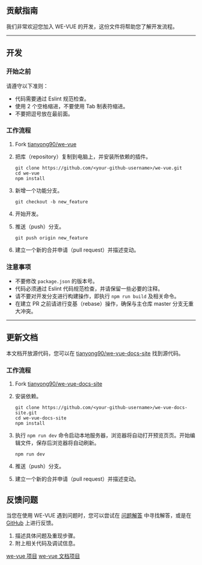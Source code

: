 贡献指南
---

我们非常欢迎您加入 WE-VUE 的开发，这份文件将帮助您了解开发流程。

---
## 开发
### 开始之前

请遵守以下准则：

- 代码需要通过 Eslint 规范检查。
- 使用 2 个空格缩进，不要使用 Tab 制表符缩进。
- 不要把逗号放在最前面。

### 工作流程

1. Fork [tianyong90/we-vue](https://github.com/tianyong90/we-vue)
2. 把库（repository）复制到电脑上，并安装所依赖的插件。

    ```shell
    git clone https://github.com/<your-github-username>/we-vue.git
    cd we-vue
    npm install
    ```

3. 新增一个功能分支。

    ```shell
    git checkout -b new_feature
    ```

4. 开始开发。
5. 推送（push）分支。

    ```shell
    git push origin new_feature
    ```

6. 建立一个新的合并申请（pull request）并描述变动。

### 注意事项

- 不要修改 `package.json` 的版本号。
- 代码必须通过 Eslint 代码规范检查，并请保留一些必要的注释。
- 请不要对开发分支进行构建操作，即执行 `npm run build` 及相关命令。
- 在建立 PR 之前请进行变基（rebase）操作，确保与主仓库 master 分支无重大冲突。

---
## 更新文档

本文档开放源代码，您可以在 [tianyong90/we-vue-docs-site](https://github.com/tianyong90/we-vue-docs-site) 找到源代码。

### 工作流程

1. Fork [tianyong90/we-vue-docs-site](https://github.com/tianyong90/we-vue-docs-site)

2. 安装依赖。

    ```shell
    git clone https://github.com/<your-github-username>/we-vue-docs-site.git
    cd we-vue-docs-site
    npm install
    ```

3. 执行 `npm run dev` 命令启动本地服务器，浏览器将自动打开预览页页。开始编辑文件，保存后浏览器将自动刷新。

    ```shell
    npm run dev
    ```

4. 推送（push）分支。
5. 建立一个新的合并申请（pull request）并描述变动。

## 反馈问题

当您在使用 WE-VUE 遇到问题时，您可以尝试在 [问题解答](http://wevue.org/doc/troubleshooting) 中寻找解答，或是在 [GitHub](https://github.com/tianyong90/we-vue/issues) 上进行反馈。

1. 描述具体问题及重现步骤。
3. 附上相关代码及调试信息。

[we-vue 项目](https://github.com/tianyong90/we-vue)
[we-vue 文档项目](https://github.com/tianyong90/we-vue-docs-site)
